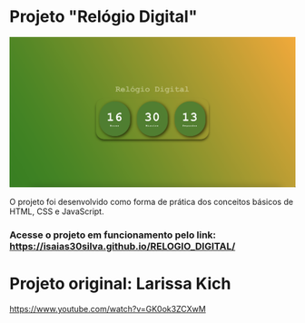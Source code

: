 # Projeto "Relógio Digital"

<img src = "relogio_digital.png">

O projeto foi desenvolvido como forma de prática dos conceitos básicos de HTML, CSS e JavaScript.

### Acesse o projeto em funcionamento pelo link: https://isaias30silva.github.io/RELOGIO_DIGITAL/

# Projeto original: Larissa Kich
https://www.youtube.com/watch?v=GK0ok3ZCXwM
